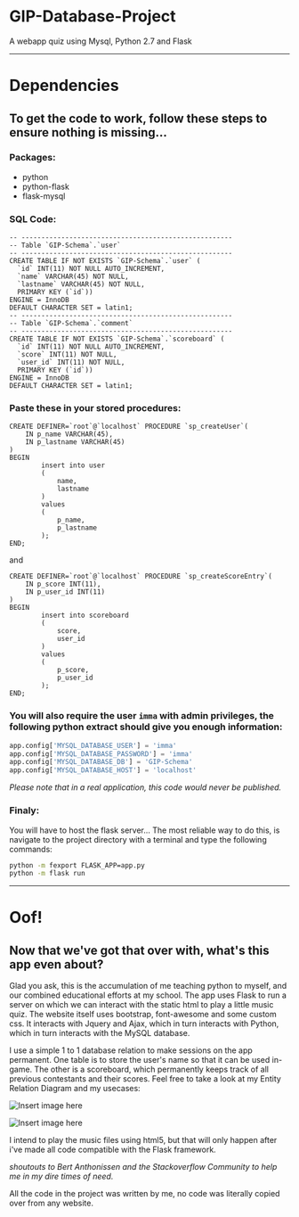 # GIP-Database-Project
A webapp quiz using Mysql, Python 2.7 and Flask

- - -

# Dependencies

## To get the code to work, follow these steps to ensure nothing is missing...

### Packages:

- python
- python-flask
- flask-mysql

### SQL Code:

```mysql
-- -----------------------------------------------------
-- Table `GIP-Schema`.`user`
-- -----------------------------------------------------
CREATE TABLE IF NOT EXISTS `GIP-Schema`.`user` (
  `id` INT(11) NOT NULL AUTO_INCREMENT,
  `name` VARCHAR(45) NOT NULL,
  `lastname` VARCHAR(45) NOT NULL,
  PRIMARY KEY (`id`))
ENGINE = InnoDB
DEFAULT CHARACTER SET = latin1;
-- -----------------------------------------------------
-- Table `GIP-Schema`.`comment`
-- -----------------------------------------------------
CREATE TABLE IF NOT EXISTS `GIP-Schema`.`scoreboard` (
  `id` INT(11) NOT NULL AUTO_INCREMENT,
  `score` INT(11) NOT NULL,
  `user_id` INT(11) NOT NULL,
  PRIMARY KEY (`id`))
ENGINE = InnoDB
DEFAULT CHARACTER SET = latin1;

```

### Paste these in your stored procedures:

```mysql
CREATE DEFINER=`root`@`localhost` PROCEDURE `sp_createUser`(
    IN p_name VARCHAR(45),
    IN p_lastname VARCHAR(45)
)
BEGIN
        insert into user
        (
            name,
            lastname
        )
        values
        (
            p_name,
            p_lastname
        );
END;
```

and

```mysql
CREATE DEFINER=`root`@`localhost` PROCEDURE `sp_createScoreEntry`(
    IN p_score INT(11),
    IN p_user_id INT(11)
)
BEGIN
        insert into scoreboard
        (
            score,
            user_id
        )
        values
        (
            p_score,
            p_user_id
        );
END;
```

### You will also require the user `imma` with admin privileges, the following python extract should give you enough information:

```python
app.config['MYSQL_DATABASE_USER'] = 'imma'
app.config['MYSQL_DATABASE_PASSWORD'] = 'imma'
app.config['MYSQL_DATABASE_DB'] = 'GIP-Schema'
app.config['MYSQL_DATABASE_HOST'] = 'localhost'
```

*Please note that in a real application, this code would never be published.*

### Finaly:
You will have to host the flask server... The most reliable way to do this, is navigate to the project directory with a terminal and type the following commands:

```bash
python -m fexport FLASK_APP=app.py
python -m flask run
```

- - -

# Oof!

## Now that we've got that over with, what's this app even about?

Glad you ask, this is the accumulation of me teaching python to myself, and our combined educational efforts at my school. The app uses Flask to run a server on which we can interact with the static html to play a little music quiz.
The website itself uses bootstrap, font-awesome and some custom css. It interacts with Jquery and Ajax, which in turn interacts with Python, which in turn interacts with the MySQL database.

I use a simple 1 to 1 database relation to make sessions on the app permanent. One table is to store the user's name so that it can be used in-game. The other is a scoreboard, which permanently keeps track of all previous contestants and their scores.
Feel free to take a look at my Entity Relation Diagram and my usecases:

![Insert image here](#)

![Insert image here](#)

I intend to play the music files using html5, but that will only happen after i've made all code compatible with the Flask framework.


*shoutouts to Bert Anthonissen and the Stackoverflow Community to help me in my dire times of need.*

All the code in the project was written by me, no code was literally copied over from any website.
